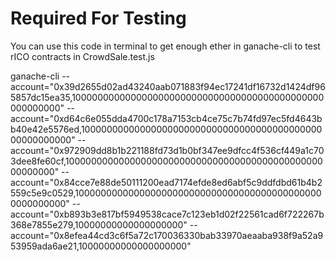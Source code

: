 # Required For Testing
You can use this code in terminal to get enough ether in ganache-cli to test rICO contracts in CrowdSale.test.js

ganache-cli --account="0x39d2655d02ad43240aab071883f94ec17241df16732d1424df965857dc15ea35,1000000000000000000000000000000000000000000000000000000" --account="0xd64c6e055dda4700c178a7153cb4ce75c7b74fd97ec5fd4643bb40e42e5576ed,1000000000000000000000000000000000000000000000000000000" --account="0x972909dd8b1b221188fd73d1b0bf347ee9dfcc4f536cf449a1c703dee8fe60cf,1000000000000000000000000000000000000000000000000000000" --account="0x84cce7e88de50111200ead7174efde8ed6abf5c9ddfdbd61b4b2559c5e9c0529,1000000000000000000000000000000000000000000000000000000" --account="0xb893b3e817bf5949538cace7c123eb1d02f22561cad6f722267b368e7855e279,10000000000000000000" --account="0x8efea44cd3c6f5a72c170036330bab33970aeaaba938f9a52a953959ada6ae21,10000000000000000000"